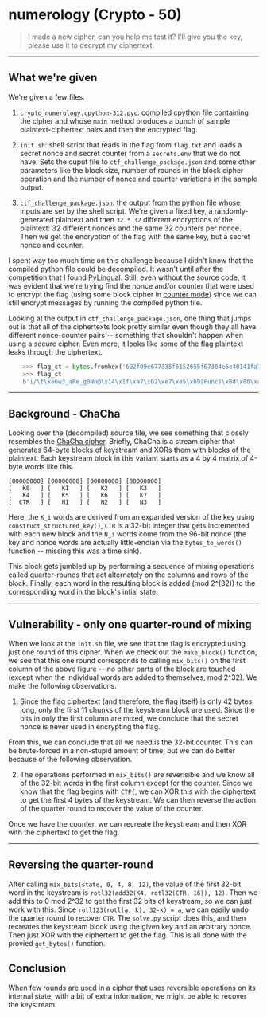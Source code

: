 # numerology (Crypto - 50)

> I made a new cipher, can you help me test it? I'll give you the key, please use it to decrypt my ciphertext.

---
## What we're given
We're given a few files.

1. `crypto_numerology.cpython-312.pyc`: compiled cpython file containing the cipher and whose `main` method produces a bunch of sample plaintext-ciphertext pairs and then the encrypted flag.

2. `init.sh`: shell script that reads in the flag from `flag.txt` and loads a secret nonce and secret counter from a `secrets.env` that we do not have. Sets the ouput file to `ctf_challenge_package.json` and some other parameters like the block size, number of rounds in the block cipher operation and the number of nonce and counter variations in the sample output.

3. `ctf_challenge_package.json`: the output from the python file whose inputs are set by the shell script. We're given a fixed key, a randomly-generated plaintext and then `32 * 32` different encryptions of the plaintext: 32 different nonces and the same 32 counters per nonce. Then we get the encryption of the flag with the same key, but a secret nonce and counter.


I spent way too much time on this challenge because I didn't know that the compiled python file could be decompiled.
It  wasn't until after the competition that I found [PyLingual](https://pylingual.io/).
Still, even without the source code, it was evident that we're trying find the nonce and/or counter that were used to encrypt the flag (using some block cipher in [counter mode](https://en.wikipedia.org/wiki/Block_cipher_mode_of_operation#Counter_(CTR))) since we can still encrypt messages by running the compiled python file.

Looking at the output in `ctf_challenge_package.json`, one thing that jumps out is that all of the ciphertexts look pretty similar even though they all have different nonce-counter pairs -- something that shouldn't happen when using a secure cipher.
Even more, it looks like some of the flag plaintext leaks through the ciphertext.
```python
    >>> flag_ct = bytes.fromhex('692f09e677335f6152655f67304e6e40141fa702e7e5b95b46756e63298d80a9bcbbd95465795f21ef0a')
    >>> flag_ct
    b'i/\t\xe6w3_aRe_g0Nn@\x14\x1f\xa7\x02\xe7\xe5\xb9[Func)\x8d\x80\xa9\xbc\xbb\xd9Tey_!\xef\n'
```

---
## Background - ChaCha
Looking over the (decompiled) source file, we see something that closely resembles the [ChaCha cipher](https://en.wikipedia.org/wiki/Salsa20#ChaCha_variant).
Briefly, ChaCha is a stream cipher that generates 64-byte blocks of keystream and XORs them with blocks of the plaintext.
Each keystream block in this variant starts as a 4 by 4 matrix of 4-byte words like this.
```
[00000000] [00000000] [00000000] [00000000]
[   K0   ] [   K1   ] [   K2   ] [   K3   ]
[   K4   ] [   K5   ] [   K6   ] [   K7   ]
[  CTR   ] [   N1   ] [   N2   ] [   N3   ]
```
Here, the `K_i` words are derived from an expanded version of the key using `construct_structured_key()`, `CTR` is a 32-bit integer that gets incremented with each new block and the `N_i` words come from the 96-bit nonce (the key and nonce words are actually little-endian via the `bytes_to_words()` function -- missing this was a time sink).

This block gets jumbled up by performing a sequence of mixing operations called quarter-rounds that act alternately on the columns and rows of the block.
Finally, each word in the resulting block is added (mod 2^(32)) to the corresponding word in the block's intial state.


---
## Vulnerability - only one quarter-round of mixing

When we look at the `init.sh` file, we see that the flag is encrypted using just one round of this cipher.
When we check out the `make_block()` function, we see that this one round corresponds to calling `mix_bits()` on the first column of the above figure -- no other parts of the block are touched (except when the individual words are added to themselves, mod 2^32).
We make the following observations.

1. Since the flag ciphertext (and therefore, the flag itself) is only 42 bytes long, only the first 11 chunks of the keystream block are used.
Since the bits in only the first column are mixed, we conclude that the secret nonce is never used in encrypting the flag.

From this, we can conclude that all we need is the 32-bit counter.
This can be brute-forced in a non-stupid amount of time, but we can do better because of the following observation.

2. The operations performed in `mix_bits()` are reverisible and we know all of the 32-bit words in the first column except for the counter.
Since we know that the flag begins with `CTF{`, we can XOR this with the ciphertext to get the first 4 bytes of the keystream.
We can then reverse the action of the quarter round to recover the value of the counter.

Once we have the counter, we can recreate the keystream and then XOR with the ciphertext to get the flag.

---
## Reversing the quarter-round
After calling `mix_bits(state, 0, 4, 8, 12)`, the value of the first 32-bit word in the keystream is `rotl32(add32(K4, rotl32(CTR, 16)), 12)`.
Then we add this to 0 mod 2^32 to get the first 32 bits of keystream, so we can just work with this.
Since `rotl123(rotl(a, k), 32-k) = a`, we can easily undo the quarter round to recover `CTR`.
The `solve.py` script does this, and then recreates the keystream block using the given key and an arbitrary nonce.
Then just XOR with the ciphertext to get the flag.
This is all done with the provied `get_bytes()` function.

## Conclusion
When few rounds are used in a cipher that uses reversible operations on its internal state, with a bit of extra information, we might be able to recover the keystream.